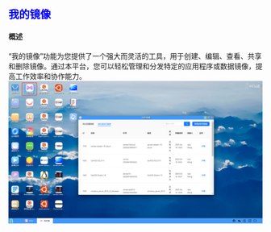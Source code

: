 ## <font color='blue'>我的镜像</font>
#### 概述
“我的镜像”功能为您提供了一个强大而灵活的工具，用于创建、编辑、查看、共享和删除镜像。通过本平台，您可以轻松管理和分发特定的应用程序或数据镜像，提高工作效率和协作能力。
![img.png](./help_picture/11_myimage.png)